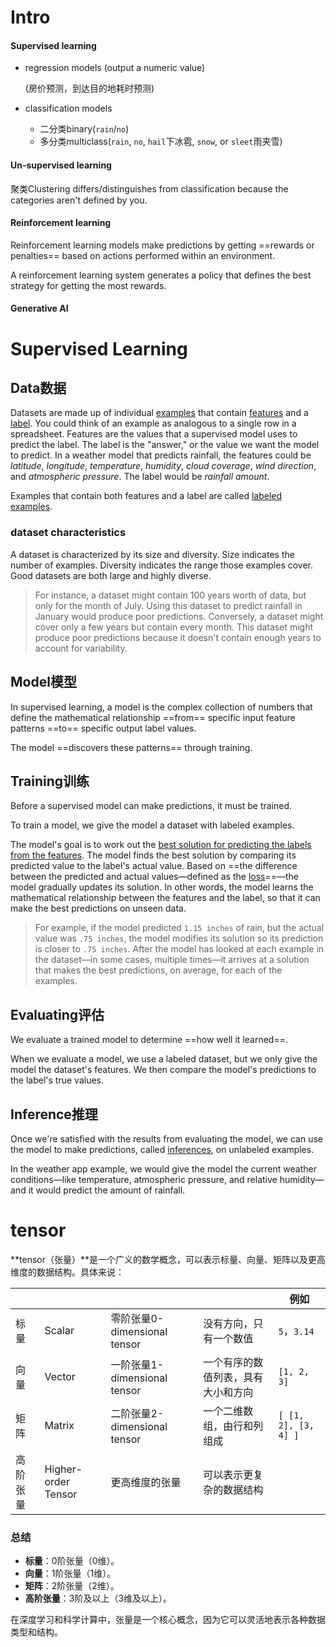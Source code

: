 # Intro

#### Supervised learning

- regression models (output a numeric value)

   (房价预测，到达目的地耗时预测)

- classification models 

   - 二分类binary(`rain`/`no`) 
   - 多分类multiclass(`rain`, `no`, `hail`下冰雹, `snow`, or `sleet`雨夹雪) 



#### Un-supervised learning

聚类Clustering differs/distinguishes from classification because the categories aren't defined by you.

#### Reinforcement learning

Reinforcement learning models make predictions by getting ==rewards or penalties== based on actions performed within an environment. 

A reinforcement learning system generates a policy that defines the best strategy for getting the most rewards. 

#### Generative AI





# Supervised Learning 

## Data数据

Datasets are made up of individual [examples](https://developers.google.com/machine-learning/glossary#example) that contain [features](https://developers.google.com/machine-learning/glossary#feature) and a [label](https://developers.google.com/machine-learning/glossary#label). You could think of an example as analogous to a single row in a spreadsheet. Features are the values that a supervised model uses to predict the label. The label is the "answer," or the value we want the model to predict. In a weather model that predicts rainfall, the features could be *latitude*, *longitude*, *temperature*, *humidity*, *cloud coverage*, *wind direction*, and *atmospheric pressure*. The label would be *rainfall amount*.

Examples that contain both features and a label are called [labeled examples](https://developers.google.com/machine-learning/glossary#labeled-example).

### dataset characteristics

A dataset is characterized by its size and diversity. Size indicates the number of examples. Diversity indicates the range those examples cover. Good datasets are both large and highly diverse.

> For instance, a dataset might contain 100 years worth of data, but only for the month of July. Using this dataset to predict rainfall in January would produce poor predictions. Conversely, a dataset might cover only a few years but contain every month. This dataset might produce poor predictions because it doesn't contain enough years to account for variability.

## Model模型

In supervised learning, a model is the complex collection of numbers that define the mathematical relationship ==from== specific input feature patterns ==to== specific output label values. 

The model ==discovers these patterns== through training.

## Training训练

Before a supervised model can make predictions, it must be trained. 

To train a model, we give the model a dataset with labeled examples. 

The model's goal is to work out the <u>best solution for predicting the labels from the features</u>. 
The model finds the best solution by comparing its predicted value to the label's actual value. 
Based on ==the difference between the predicted and actual values—defined as the [loss](https://developers.google.com/machine-learning/glossary#loss)==—the model gradually updates its solution. 
In other words, the model learns the mathematical relationship between the features and the label, so that it can make the best predictions on unseen data.

> For example, if the model predicted `1.15 inches` of rain, but the actual value was `.75 inches`, the model modifies its solution so its prediction is closer to `.75 inches`. 
> After the model has looked at each example in the dataset—in some cases, multiple times—it arrives at a solution that makes the best predictions, on average, for each of the examples.



## Evaluating评估

We evaluate a trained model to determine ==how well it learned==. 

When we evaluate a model, we use a labeled dataset, but we only give the model the dataset's features. We then compare the model's predictions to the label's true values.



## Inference推理

Once we're satisfied with the results from evaluating the model, we can use the model to make predictions, called [inferences](https://developers.google.com/machine-learning/glossary#inference), on unlabeled examples. 

In the weather app example, we would give the model the current weather conditions—like temperature, atmospheric pressure, and relative humidity—and it would predict the amount of rainfall.













# tensor

**tensor（张量）**是一个广义的数学概念，可以表示标量、向量、矩阵以及更高维度的数据结构。具体来说：

|          |                     |                              |                                    | 例如                 |
| -------- | ------------------- | ---------------------------- | ---------------------------------- | -------------------- |
| 标量     | Scalar              | 零阶张量0-dimensional tensor | 没有方向，只有一个数值             | `5`，`3.14`          |
| 向量     | Vector              | 一阶张量1-dimensional tensor | 一个有序的数值列表，具有大小和方向 | `[1, 2, 3]`          |
| 矩阵     | Matrix              | 二阶张量2-dimensional tensor | 一个二维数组，由行和列组成         | `[ [1, 2], [3, 4] ]` |
| 高阶张量 | Higher-order Tensor | 更高维度的张量               | 可以表示更复杂的数据结构           |                      |

### 总结
- **标量**：0阶张量（0维）。
- **向量**：1阶张量（1维）。
- **矩阵**：2阶张量（2维）。
- **高阶张量**：3阶及以上（3维及以上）。

在深度学习和科学计算中，张量是一个核心概念，因为它可以灵活地表示各种数据类型和结构。

































































































